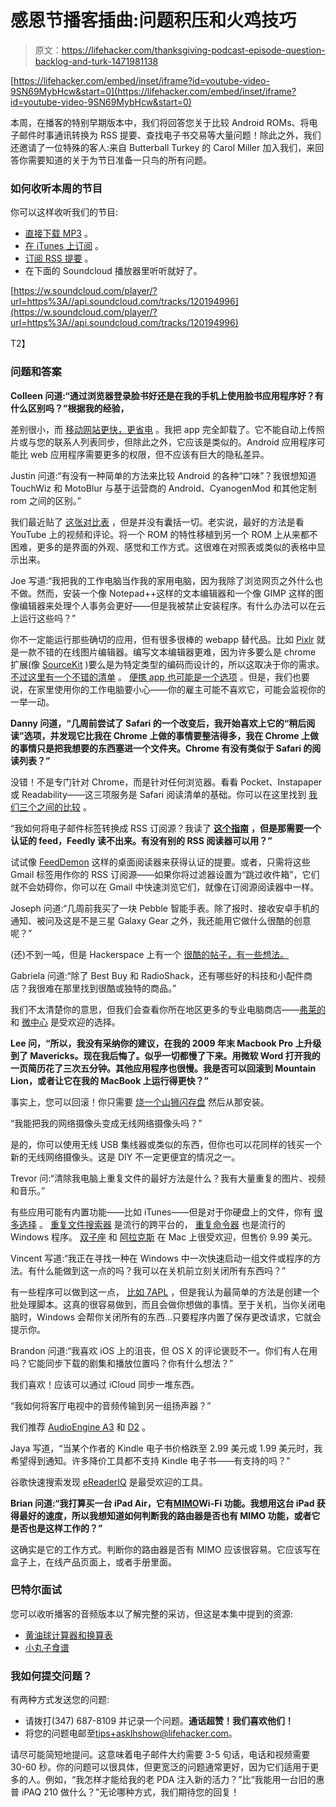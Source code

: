 # 感恩节播客插曲:问题积压和火鸡技巧

> 原文：<https://lifehacker.com/thanksgiving-podcast-episode-question-backlog-and-turk-1471981138>

 [https://lifehacker.com/embed/inset/iframe?id=youtube-video-9SN69MybHcw&start=0](https://lifehacker.com/embed/inset/iframe?id=youtube-video-9SN69MybHcw&start=0) 

本周，在播客的特别早期版本中，我们将回答您关于比较 Android ROMs、将电子邮件时事通讯转换为 RSS 提要、查找电子书交易等大量问题！除此之外，我们还邀请了一位特殊的客人:来自 Butterball Turkey 的 Carol Miller 加入我们，来回答你需要知道的关于为节日准备一只鸟的所有问题。



### 如何收听本周的节目

你可以这样收听我们的节目:

*   [直接下载 MP3](https://soundcloud.com/lifehacker/the-lifehacker-2013-thanksgiving-special/download) 。
*   [在 iTunes 上订阅](http://itunes.apple.com/us/podcast/lifehacker-audio-only-mp3/id508117781) 。
*   [订阅 RSS 提要](http://feeds.soundcloud.com/users/13359686-lifehacker/tracks) 。
*   在下面的 Soundcloud 播放器里听听就好了。

[https://w.soundcloud.com/player/?url=https%3A//api.soundcloud.com/tracks/120194996](https://w.soundcloud.com/player/?url=https%3A//api.soundcloud.com/tracks/120194996)

T2】

### 问题和答案

**Colleen 问道:“通过浏览器登录脸书好还是在我的手机上使用脸书应用程序好？有什么区别吗？”根据我的经验，**

差别很小，而 [移动网站更快，更省电](https://lifehacker.com/use-facebooks-mobile-site-for-a-faster-battery-friend-513822070) 。我把 app 完全卸载了。它不能自动上传照片或与您的联系人列表同步，但除此之外，它应该是类似的。Android 应用程序可能比 web 应用程序需要更多的权限，但不应该有巨大的隐私差异。

Justin 问道:“有没有一种简单的方法来比较 Android 的各种“口味”？我很想知道 TouchWiz 和 MotoBlur 与基于运营商的 Android、CyanogenMod 和其他定制 rom 之间的区别。”

我们最近贴了 [这张对比表](https://lifehacker.com/this-database-of-android-roms-helps-you-choose-the-best-1449794780) ，但是并没有囊括一切。老实说，最好的方法是看 YouTube 上的视频和评论。将一个 ROM 的特性移植到另一个 ROM 上从来都不困难，更多的是界面的外观、感觉和工作方式。这很难在对照表或类似的表格中显示出来。

Joe 写道:“我把我的工作电脑当作我的家用电脑，因为我除了浏览网页之外什么也不做。然而，安装一个像 Notepad++这样的文本编辑器和一个像 GIMP 这样的图像编辑器来处理个人事务会更好——但是我被禁止安装程序。有什么办法可以在云上运行这些吗？”

你不一定能运行那些确切的应用，但有很多很棒的 webapp 替代品。比如 [Pixlr](http://pixlr.com/editor/) 就是一款不错的在线图片编辑器。编写文本编辑器更难，因为许多要么是 chrome 扩展(像 [SourceKit](https://chrome.google.com/webstore/detail/sourcekit/iieeldjdihkpoapgipfkeoddjckopgjg?hl=en) )要么是为特定类型的编码而设计的，所以这取决于你的需求。 [不过这里有一个不错的清单](http://www.catswhocode.com/blog/10-useful-online-code-editors) 。 [便携 app 也可能是一个选项](https://lifehacker.com/how-to-be-productive-when-everythings-blocked-at-work-1382874471) 。但是，我们也要说，在家里使用你的工作电脑要小心——你的雇主可能不喜欢它，可能会监视你的一举一动。

**Danny 问道，“几周前尝试了 Safari 的一个改变后，我开始喜欢上它的“稍后阅读”选项，并发现它比我在 Chrome 上做的事情要整洁得多，我在 Chrome 上做的事情只是把我想要的东西塞进一个文件夹。Chrome 有没有类似于 Safari 的阅读列表？”**

没错！不是专门针对 Chrome，而是针对任何浏览器。看看 Pocket、Instapaper 或 Readability——这三项服务是 Safari 阅读清单的基础。你可以在这里找到 [我们三个之间的比较](https://lifehacker.com/read-later-apps-compared-pocket-vs-instapaper-vs-r-5894995) 。

“我如何将电子邮件标签转换成 RSS 订阅源？我读了 [**这个指南**](https://lifehacker.com/get-rss-feeds-from-your-gmail-labels-157701) **，但是那需要一个认证的 feed，Feedly 读不出来。有没有别的 RSS 阅读器可以用？”**

试试像 [FeedDemon](http://www.feeddemon.com/) 这样的桌面阅读器来获得认证的提要。或者，只需将这些 Gmail 标签用作你的 RSS 订阅源——如果你将过滤器设置为“跳过收件箱”，它们就不会妨碍你，你可以在 Gmail 中快速浏览它们，就像在订阅源阅读器中一样。

Joseph 问道:“几周前我买了一块 Pebble 智能手表。除了报时、接收安卓手机的通知、被问及这是不是三星 Galaxy Gear 之外，我还能用它做什么很酷的创意呢？”

(还)不到一吨，但是 Hackerspace 上有一个 [很酷的帖子，有一些想法。](https://hackerspace.kinja.com/the-best-android-apps-for-your-pebble-483487194)

Gabriela 问道:“除了 Best Buy 和 RadioShack，还有哪些好的科技和小配件商店？我很难在那里找到很酷或独特的商品。”

我们不太清楚你的意思，但我们会查看你所在地区更多的专业电脑商店——[弗莱的](http://frys.com/) 和 [微中心](http://www.microcenter.com/) 是受欢迎的选择。

**Lee 问，“所以，我没有采纳你的建议，在我的 2009 年末 Macbook Pro 上升级到了 Mavericks。现在我后悔了。似乎一切都慢了下来。用微软 Word 打开我的一页简历花了三次五分钟。其他应用程序也很慢。我是否可以回滚到 Mountain Lion，或者让它在我的 MacBook 上运行得更快？”**

事实上，您可以回滚！你只需要 [烧一个山狮闪存盘](https://lifehacker.com/how-to-burn-os-x-mountain-lion-to-a-dvd-or-usb-flash-dr-5928780) 然后从那安装。

“我能把我的网络摄像头变成无线网络摄像头吗？”

是的，你可以使用无线 USB 集线器或类似的东西，但你也可以花同样的钱买一个新的无线网络摄像头。这是 DIY 不一定更便宜的情况之一。

Trevor 问:“清除我电脑上重复文件的最好方法是什么？我有大量重复的图片、视频和音乐。”

有些应用可能有内置功能——比如 iTunes——但是对于你硬盘上的文件，你有 [很多选择](https://lifehacker.com/how-to-clean-out-your-overflowing-hard-drive-and-get-yo-510511720) 。 [重复文件搜索器](http://sourceforge.net/projects/dfr/) 是流行的跨平台的， [重复命令器](http://rayburnsoft.net/dc.html) 也是流行的 Windows 程序。 [双子座](http://macpaw.com/gemini) 和 [阿拉克斯](https://itunes.apple.com/us/app/araxis-find-duplicate-files/id438438956) 在 Mac 上很受欢迎，但售价 9.99 美元。

Vincent 写道:“我正在寻找一种在 Windows 中一次快速启动一组文件或程序的方法。有什么能做到这一点的吗？我可以在关机前立刻关闭所有东西吗？”

有一些程序可以做到这一点， [比如 7APL](http://www.howtogeek.com/102458/how-to-launch-multiple-apps-at-once-in-windows-7-with-a-single-shortcut/) ，但是我认为最简单的方法是创建一个批处理脚本。这真的很容易做到，而且会做你想做的事情。至于关机，当你关闭电脑时，Windows 会帮你关闭所有的东西...只要程序内置了保存更改请求，它就会提示你。

Brandon 问道:“我喜欢 iOS 上的沮丧，但 OS X 的评论褒贬不一。你们有人在用吗？它能同步下载的剧集和播放位置吗？你有什么想法？”

我们喜欢！应该可以通过 iCloud 同步一堆东西。

“我如何将客厅电视中的音频传输到另一组扬声器？”

我们推荐 [AudioEngine A3](http://audioengineusa.com/Store/Wireless/W3-Wireless-Audio-Adapter) 和 [D2](http://audioengineusa.com/Store/D2-24-Bit-Wireless-DAC) 。

Jaya 写道，“当某个作者的 Kindle 电子书价格跌至 2.99 美元或 1.99 美元时，我希望得到通知。许多降价工具都不支持 Kindle 电子书——有支持的吗？”

谷歌快速搜索发现 [eReaderIQ](http://www.ereaderiq.com/) 是最受欢迎的工具。

**Brian 问道:“我打算买一台 iPad Air，它有**[**MIMO**](http://en.wikipedia.org/wiki/MIMO)**Wi-Fi 功能。我想用这台 iPad 获得最好的速度，所以我想知道如何判断我的路由器是否也有 MIMO 功能，或者它是否也是这样工作的？”**

这确实是它的工作方式。判断你的路由器是否有 MIMO 应该很容易。它应该写在盒子上，在线产品页面上，或者手册里面。

### 巴特尔面试

您可以收听播客的音频版本以了解完整的采访，但这是本集中提到的资源:

*   [黄油球计算器和换算表](http://www.butterball.com/calculators-and-conversions)
*   [小丸子食谱](http://www.butterball.com/recipes)

### 我如何提交问题？

有两种方式发送您的问题:

*   请拨打(347) 687-8109 并记录一个问题。**通话超赞！我们喜欢他们！**
*   将您的问题电邮至[tips+asklhshow@lifehacker.com](mailto:tips+asklhshow@lifehacker.com)。

请尽可能简短地提问。这意味着电子邮件大约需要 3-5 句话，电话和视频需要 30-60 秒。你的问题可以很具体，但更宽泛的问题通常更好，因为它们适用于更多的人。例如，“我怎样才能给我的老 PDA 注入新的活力？”比“我能用一台旧的惠普 iPAQ 210 做什么？”无论哪种方式，我们期待您的回复！